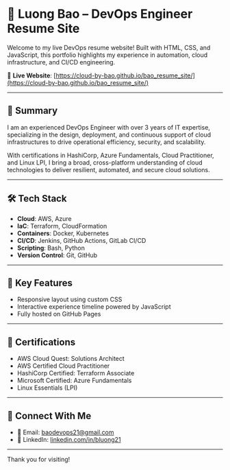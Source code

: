 # 💼 Luong Bao – DevOps Engineer Resume Site

Welcome to my live DevOps resume website! Built with HTML, CSS, and JavaScript, this portfolio highlights my experience in automation, cloud infrastructure, and CI/CD engineering.

🔗 **Live Website**: [https://cloud-by-bao.github.io/bao_resume_site/](https://cloud-by-bao.github.io/bao_resume_site/)

---

## 🚀 Summary

I am an experienced DevOps Engineer with over 3 years of IT expertise, specializing in the design, deployment, and continuous support of cloud infrastructures to drive operational efficiency, security, and scalability.

With certifications in HashiCorp, Azure Fundamentals, Cloud Practitioner, and Linux LPI, I bring a broad, cross-platform understanding of cloud technologies to deliver resilient, automated, and secure cloud solutions.

---

## 🛠️ Tech Stack

- **Cloud**: AWS, Azure
- **IaC**: Terraform, CloudFormation
- **Containers**: Docker, Kubernetes
- **CI/CD**: Jenkins, GitHub Actions, GitLab CI/CD
- **Scripting**: Bash, Python
- **Version Control**: Git, GitHub

---

## 🧰 Key Features

- Responsive layout using custom CSS
- Interactive experience timeline powered by JavaScript
- Fully hosted on GitHub Pages

---

## 📄 Certifications

- AWS Cloud Quest: Solutions Architect
- AWS Certified Cloud Practitioner
- HashiCorp Certified: Terraform Associate
- Microsoft Certified: Azure Fundamentals
- Linux Essentials (LPI)

---

## 🤝 Connect With Me

- 📧 Email: baodevops21@gmail.com  
- 💼 LinkedIn: [linkedin.com/in/bluong21](https://linkedin.com/in/bluong21)

---

Thank you for visiting!